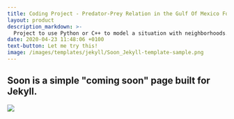 ```yaml
---
title: Coding Project - Predator-Prey Relation in the Gulf Of Mexico Following the 2010 Deepwater Horizon Oil Spill
layout: product
description_markdown: >-
  Project to use Python or C++ to model a situation with neighborhoods.
date: 2020-04-23 11:48:06 +0100
text-button: Let me try this!
image: /images/templates/jekyll/Soon_Jekyll-template-sample.png
---
```


## Soon is a simple "coming soon" page built for Jekyll.
<img class="w-100" src="{{site.baseurl}}/images/templates/jekyll/Soon_Jekyll-template-sample.png">
